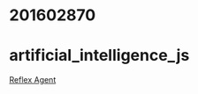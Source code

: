 # 201602870
# artificial_intelligence_js

[Reflex Agent](https://nedherrera.github.io/artificial_intelligence_js/01_reflex_agent.html)
